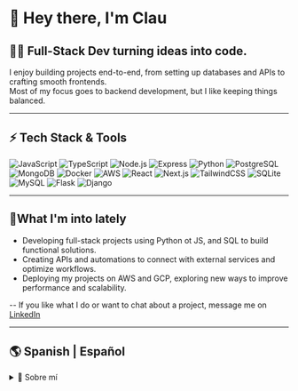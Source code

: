 # 👋 Hey there, I'm Clau

## 👨‍💻 Full-Stack Dev turning ideas into code.


I enjoy building projects end-to-end, from setting up databases and APIs to crafting smooth frontends.  
Most of my focus goes to backend development, but I like keeping things balanced.  

---

## ⚡ Tech Stack & Tools

![JavaScript](https://img.shields.io/badge/-JavaScript-F7DF1E?logo=javascript&logoColor=000)
![TypeScript](https://img.shields.io/badge/-TypeScript-3178C6?logo=typescript&logoColor=fff)
![Node.js](https://img.shields.io/badge/-Node.js-339933?logo=node.js&logoColor=fff)
![Express](https://img.shields.io/badge/-Express-000000?logo=express&logoColor=fff)
![Python](https://img.shields.io/badge/-Python-3776AB?logo=python&logoColor=fff)
![PostgreSQL](https://img.shields.io/badge/-PostgreSQL-336791?logo=postgresql&logoColor=fff)
![MongoDB](https://img.shields.io/badge/-MongoDB-47A248?logo=mongodb&logoColor=fff)
![Docker](https://img.shields.io/badge/-Docker-2496ED?logo=docker&logoColor=fff)
![AWS](https://img.shields.io/badge/-AWS-232F3E?logo=amazon-aws&logoColor=ff9900)
![React](https://img.shields.io/badge/-React-61DAFB?logo=react&logoColor=000)
![Next.js](https://img.shields.io/badge/-Next.js-000000?logo=next.js&logoColor=fff)
![TailwindCSS](https://img.shields.io/badge/-TailwindCSS-38B2AC?logo=tailwind-css&logoColor=fff)
![SQLite](https://img.shields.io/badge/SQLite-003B57?style=for-the-badge&logo=sqlite&logoColor=white)
![MySQL](https://img.shields.io/badge/MySQL-4479A1?style=for-the-badge&logo=mysql&logoColor=white)
![Flask](https://img.shields.io/badge/Flask-000000?style=for-the-badge&logo=flask&logoColor=white)
![Django](https://img.shields.io/badge/Django-092E20?style=for-the-badge&logo=django&logoColor=white)


---
## 🔎What I'm into lately
- Developing full-stack projects using Python ot JS, and SQL to build functional solutions.
- Creating APIs and automations to connect with external services and optimize workflows.
- Deploying my projects on AWS and GCP, exploring new ways to improve performance and scalability.

--
If you like what I do or want to chat about a project, message me on [LinkedIn](https://www.linkedin.com/in/claucordovab/)


---
## 🌎 Spanish | Español

<details>  
  <summary>📂 Sobre mí</summary>  

# Hey 👋, Soy Clau  

💻Disfruto de todo el ciclo, desde la idea inicial hasta el despliegue en nube.


🔎 Últimamente me enfoco en:  

-Desarrollo proyectos full stack con Python, JavaScript y SQL, desde la arquitectura hasta la implementación.
-Creo APIs y automatizaciones para conectar con servicios externos.
-Despliego mis proyectos en AWS y GCP ☁️, explorando nuevas formas de mejorar rendimiento y escalabilidad.


**Si te gusta lo que hago o quieres conversar sobre algún proyecto, hablemos  por [LinkedIn](https://www.linkedin.com/in/claucordovab/) 🤓**


</details>  
 

